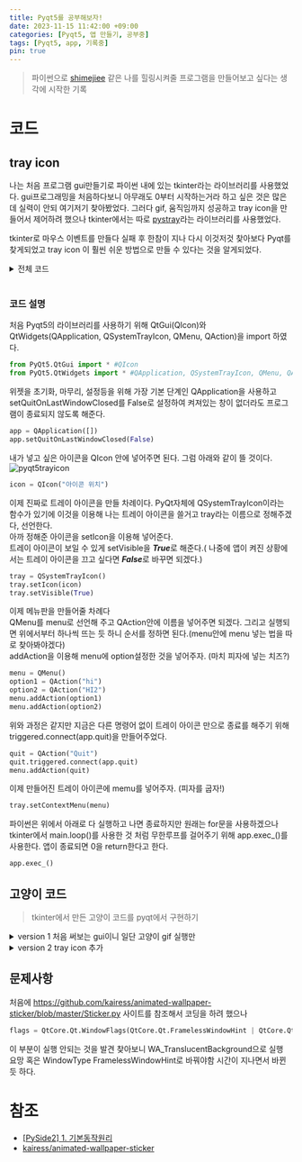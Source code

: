 ```yaml
---
title: Pyqt5를 공부해보자!
date: 2023-11-15 11:42:00 +09:00
categories: [Pyqt5, 앱 만들기, 공부중]
tags: [Pyqt5, app, 기록중]
pin: true
---
```

>파이썬으로 [shimejiee](https://kilkakon.com/shimeji/) 같은 나를 힐링시켜줄 프로그램을 만들어보고 싶다는 생각에 시작한 기록

# 코드
## tray icon
나는 처음 프로그램 gui만들기로 파이썬 내에 있는 tkinter라는 라이브러리를 사용했었다. gui프로그래밍을 처음하다보니 아무래도 0부터 시작하는거라 하고 싶은 것은 많은데 실력이 안되 여기저기 찾아봤었다. 그러다 gif, 움직임까지 성공하고 tray icon을 만들어서 제어하려 했으나 tkinter에서는 따로 [pystray](https://pypi.org/project/pystray/)라는 라이브러리를 사용했었다.

tkinter로 마우스 이벤트를 만들다 실패 후 한참이 지나 다시 이것저것 찾아보다 Pyqt를 찾게되었고 tray icon 이 훨씬 쉬운 방법으로 만들 수 있다는 것을 알게되었다.

<details><summary>전체 코드</summary>
<div markdown = "1">

```python
from PyQt5.QtGui import *
from PyQt5.QtWidgets import *

app = QApplication([])
app.setQuitOnLastWindowClosed(False)

icon = QIcon("icon.png")

tray = QSystemTrayIcon()
tray.setIcon(icon)
tray.setVisible(True)

menu = QMenu()
option1 = QAction("hi")
option2 = QAction("HI2")
menu.addAction(option1)
menu.addAction(option2)

quit = QAction("Quit")
quit.triggered.connect(app.quit)
menu.addAction(quit)

tray.setContextMenu(menu)

app.exec_()
```
</div>
</details>
<br/>

### 코드 설명

처음 Pyqt5의 라이브러리를 사용하기 위해 QtGui(QIcon)와 QtWidgets(QApplication, QSystemTrayIcon, QMenu, QAction)을 import 하였다.
```python
from PyQt5.QtGui import * #QIcon
from PyQt5.QtWidgets import * #QApplication, QSystemTrayIcon, QMenu, QAction
```

위젯을 초기화, 마무리, 설정등을 위해 가장 기본 단계인 QApplication을 사용하고 setQuitOnLastWindowClosed를 False로 설정하여 켜져있는 창이 없더라도 프로그램이 종료되지 않도록 해준다.
```python
app = QApplication([])
app.setQuitOnLastWindowClosed(False)
```

내가 넣고 싶은 아이콘을 QIcon 안에 넣어주면 된다. 그럼 아래와 같이 뜰 것이다.
![pyqt5trayicon](https://github.com/oil-lamp-cat/oil-lamp-cat.github.io/assets/103806022/2ed230d2-887c-459c-9200-4bd9dda9e2d8)

```python
icon = QIcon("아이콘 위치")
```

이제 진짜로 트레이 아이콘을 만들 차례이다. PyQt자체에 QSystemTrayIcon이라는 함수가 있기에 이것을 이용해 나는 트레이 아이콘을 쓸거고 tray라는 이름으로 정해주겠다, 선언한다.<br/>
아까 정해준 아이콘을 setIcon을 이용해 넣어준다.<br/>
트레이 아이콘이 보일 수 있게 setVisible을 ***True***로 해준다.( 나중에 앱이 켜진 상황에서는 트레이 아이콘을 끄고 싶다면 ***False***로 바꾸면 되겠다.)
```python
tray = QSystemTrayIcon()
tray.setIcon(icon)
tray.setVisible(True)
```

이제 메뉴판을 만들어줄 차례다<br/>
QMenu를 menu로 선언해 주고 QAction안에 이름을 넣어주면 되겠다. 그리고 실행되면 위에서부터 하나씩 뜨는 듯 하니 순서를 정하면 된다.(menu안에 menu 넣는 법을 따로 찾아봐야겠다)<br/>
addAction을 이용해 menu에 option설정한 것을 넣어주자. (마치 피자에 넣는 치즈?)<br/>
```python
menu = QMenu()
option1 = QAction("hi")
option2 = QAction("HI2")
menu.addAction(option1)
menu.addAction(option2)
```

위와 과정은 같지만 지금은 다른 명령어 없이 트레이 아이콘 만으로 종료를 해주기 위해 triggered.connect(app.quit)을 만들어주었다.
```python
quit = QAction("Quit")
quit.triggered.connect(app.quit)
menu.addAction(quit)
```

이제 만들어진 트레이 아이콘에 memu를 넣어주자. (피자를 굽자!)
```python
tray.setContextMenu(menu)
```

파이썬은 위에서 아래로 다 실행하고 나면 종료하지만 원래는 for문을 사용하겠으나 tkinter에서 main.loop()를 사용한 것 처럼 무한루프를 걸어주기 위해 app.exec_()를 사용한다. 앱이 종료되면 0을 return한다고 한다.
```python
app.exec_()
```

## 고양이 코드
>tkinter에서 만든 고양이 코드를 pyqt에서 구현하기

<details><summary>version 1 처음 써보는 gui이니 일단 고양이 gif 실행만</summary>
<div markdown="1">

```python

import sys
from PyQt5.QtGui import QMovie
from PyQt5 import QtCore, QtWidgets, QtGui
import random

class Pet(QtWidgets.QMainWindow):
    def __init__(self, img_path, xy, on_top, size=1.0):
        super(Pet, self).__init__()
        self.timer = QtCore.QTimer(self)
        self.img_path = img_path
        self.xy = xy
        self.from_xy = xy
        self.from_xy_dif = [0, 0]
        self.to_xy = xy
        self.to_xy_dif = [0, 0]
        self.speed = 60#나중에 설정
        self.direction = [0, 0]
        self.size = size
        self.on_top = on_top
        self.localPos =None

        self.setupUi()
        self.show()

    def mouseReleaseEvent(self, a0: QtGui.QMouseEvent) -> None:
        if self.to_xy_dif == [0, 0] and self.from_xy_dif == [0, 0]:
            pass
        else:
            self.walk_dif(self.from_xy_dif, self.to_xy_dif, self.speed, restart=True)

    # 마우스 눌렀을 때
    def mousePressEvent(self, a0: QtGui.QMouseEvent):
        self.localPos = a0.localPos()

    # 드래그 할 때
    def mouseMoveEvent(self, a0: QtGui.QMouseEvent):
        self.timer.stop()
        self.xy = [int(a0.globalX() - self.localPos.x()), int(a0.globalY() - self.localPos.y())]
        print(self.xy)
        self.move(*self.xy)

    def walk(self, from_xy, to_xy, speed=60):
        self.from_xy = from_xy
        self.to_xy = to_xy
        self.speed = speed

        self.timer = QtCore.QTimer(self)
        self.timer.timeout.connect(self.__walkHandler)
        self.timer.start(1000 / self.speed)

    # 초기 위치로부터의 상대적 거리를 이용한 walk
    def walk_dif(self, from_xy_dif, to_xy_dif, speed=60, restart=False):
        self.from_xy_dif = from_xy_dif
        self.to_xy_dif = to_xy_dif
        self.from_xy = [self.xy[0] + self.from_xy_dif[0], self.xy[1] + self.from_xy_dif[1]]
        self.to_xy = [self.xy[0] + self.to_xy_dif[0], self.xy[1] + self.to_xy_dif[1]]
        self.speed = speed
        if restart:
            self.timer.start()
        else:
            self.timer.timeout.connect(self.__walkHandler)
            self.timer.start(1000 / self.speed)

    def __walkHandler(self):
        if self.xy[0] >= self.to_xy[0]:
            self.direction[0] = 0
        elif self.xy[0] < self.from_xy[0]:
            self.direction[0] = 1

        if self.direction[0] == 0:
            self.xy[0] -= 1
        else:
            self.xy[0] += 1

        if self.xy[1] >= self.to_xy[1]:
            self.direction[1] = 0
        elif self.xy[1] < self.from_xy[1]:
            self.direction[1] = 1

        if self.direction[1] == 0:
            self.xy[1] -= 1
        else:
            self.xy[1] += 1

        self.move(*self.xy)


    def setupUi(self):
        Centralwidget = QtWidgets.QWidget(self)#https://wikidocs.net/35746
        self.setCentralWidget(Centralwidget)

        flags = QtCore.Qt.WindowFlags(QtCore.Qt.WindowType.FramelessWindowHint | QtCore.Qt.WindowType.WindowStaysOnTopHint if self.on_top else QtCore.Qt.WindowType.FramelessWindowHint)
        self.setWindowFlags(flags)
        self.setAttribute(QtCore.Qt.WidgetAttribute.WA_NoSystemBackground, True)
        self.setAttribute(QtCore.Qt.WidgetAttribute.WA_TranslucentBackground, True)

        label = QtWidgets.QLabel(Centralwidget)
        movie = QMovie(self.img_path)
        label.setMovie(movie)
        movie.start()
        movie.stop()

        width = int(movie.frameRect().size().width() * self.size)
        height = int(movie.frameRect().size().height() * self.size)
        movie.setScaledSize(QtCore.QSize(width, height))
        movie.start()

        self.setGeometry(self.xy[0], self.xy[1], width, height)

    def mouseDoubleClickEvent(self, e):
        QtWidgets.qApp.quit()

if __name__ == '__main__':
    app = QtWidgets.QApplication(sys.argv)

    s = Pet('idle.gif', xy = [200 , 200], on_top=True)

    sys.exit(app.exec_())
```

</div>
</details>

<details><summary>version 2 tray icon 추가</summary>
<div markdown="1">

</div>
</details>

## 문제사항
처음에 https://github.com/kairess/animated-wallpaper-sticker/blob/master/Sticker.py 사이트를 참조해서 코딩을 하려 했으나
```python
flags = QtCore.Qt.WindowFlags(QtCore.Qt.FramelessWindowHint | QtCore.Qt.WindowStaysOnTopHint if self.on_top else QtCore.Qt.FramelessWindowHint)
```
이 부분이 실행 안되는 것을 발견 찾아보니 WA_TranslucentBackground으로 실행 요망 혹은 WindowType FramelessWindowHint로 바꿔야함 시간이 지나면서 바뀐 듯 하다.
# 참조
* [[PySide2] 1. 기본동작원리](https://onlytojay.medium.com/pyside2-1-%EA%B8%B0%EB%B3%B8%EB%8F%99%EC%9E%91%EC%9B%90%EB%A6%AC-72ea6572a65b)
* [kairess/animated-wallpaper-sticker](https://github.com/kairess/animated-wallpaper-sticker/blob/master/Sticker.py)